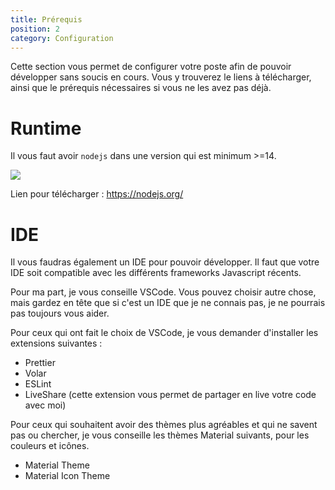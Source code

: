 ```yaml
---
title: Prérequis
position: 2
category: Configuration
---
```


Cette section vous permet de configurer votre poste afin de pouvoir développer sans soucis en cours.
Vous y trouverez le liens à télécharger, ainsi que le prérequis nécessaires si vous ne les avez pas déjà.

# Runtime

Il vous faut avoir `nodejs` dans une version qui est minimum >=14.

<img src="http://www.alekos.fr/wp-content/uploads/2016/06/nodejs.jpg">

Lien pour télécharger : https://nodejs.org/


# IDE

Il vous faudras également un IDE pour pouvoir développer. Il faut que votre IDE soit compatible avec les différents frameworks Javascript récents. 

Pour ma part, je vous conseille VSCode. Vous pouvez choisir autre chose, mais gardez en tête que si c'est un IDE que je ne connais pas, je ne pourrais pas toujours vous aider.

Pour ceux qui ont fait le choix de VSCode, je vous demander d'installer les extensions suivantes : 


- Prettier
- Volar
- ESLint
- LiveShare (cette extension vous permet de partager en live votre code avec moi)

Pour ceux qui souhaitent avoir des thèmes plus agréables et qui ne savent pas ou chercher, je vous conseille les thèmes Material suivants, pour les couleurs et icônes.

- Material Theme
- Material Icon Theme
